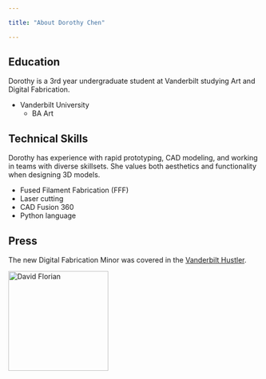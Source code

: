 ```yaml
---

title: "About Dorothy Chen"

---
```


## Education

Dorothy is a 3rd year undergraduate student at Vanderbilt studying Art and Digital Fabrication.

* Vanderbilt University
  * BA Art

## Technical Skills

Dorothy has experience with rapid prototyping, CAD modeling, and working in teams with diverse skillsets. She values both aesthetics and functionality when designing 3D models. 

* Fused Filament Fabrication (FFF)
* Laser cutting
* CAD Fusion 360
* Python language

## Press 

The new Digital Fabrication Minor was covered in the [Vanderbilt Hustler](https://vanderbilthustler.com/2022/11/09/digital-fabrication-minor-introduced-for-2022-23-academic-year/).

<img src="/assets/img/David_Headshot_web2.jpg" alt="David Florian" style="width:200px;"/>
